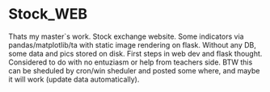 # Stock_WEB
Thats my master`s work. Stock exchange website. Some indicators via pandas/matplotlib/ta with static image rendering on flask. Without any DB, some data and pics stored on disk. 
First steps in web dev and flask thought.
Considered to do with no entuziasm or help from teachers side.
BTW this can be sheduled by cron/win sheduler and posted some where, and maybe it will work (update data automatically).
